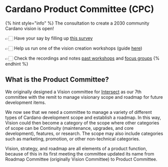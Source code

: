 # Cardano Product Committee (CPC)

{% hint style="info" %}
The consultation to create a 2030 community Cardano vision is open!&#x20;

👉🏻 Have your say by filling up [this survey](https://forms.gle/Zv1jcqdUCrKwFQxP6)&#x20;

👉🏻 Help us run one of the vision creation workshops (guide [here](committee-outcomes/2030-long-term-cardano-vision/help-us-collect-insights/run-a-workshop/))

👉🏻 Check the recordings and notes [past workshops](committee-outcomes/2030-long-term-cardano-vision/insights-collected/insights-collection-workshops/) and [focus groups](committee-outcomes/2030-long-term-cardano-vision/insights-collected/focus-groups/)
{% endhint %}

## What is the Product Committee?

We originally designed a Vision committee for [Intersect](https://docs.intersectmbo.org/) as our 7th committee with the remit to manage visionary scope and roadmap for future development items.&#x20;

We now see that we need a committee to manage a variety of different types of Cardano development scope and establish a roadmap. In this way, Vision could then become a category of the scope where other categories of scope can be Continuity (maintenance, upgrades, and core development), features, or research. The scope may also include categories such as marketing, promotion, or other non-technical categories.

Vision, strategy, and roadmap are all elements of a product function, because of this in its first meeting the committee updated its name from Roadmap Committee (originally Vision Committee) to Product Committee.
